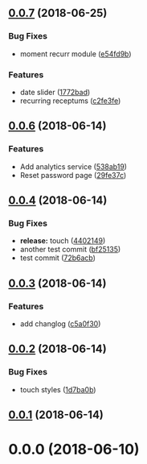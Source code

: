 <a name="0.0.7"></a>
## [0.0.7](https://bitbucket.org/vitaliyzolotoy/pillbox/compare/v0.0.6...v0.0.7) (2018-06-25)


### Bug Fixes

* moment recurr module ([e54fd9b](https://bitbucket.org/vitaliyzolotoy/pillbox/commits/e54fd9b))


### Features

* date slider ([1772bad](https://bitbucket.org/vitaliyzolotoy/pillbox/commits/1772bad))
* recurring receptums ([c2fe3fe](https://bitbucket.org/vitaliyzolotoy/pillbox/commits/c2fe3fe))



<a name="0.0.6"></a>
## [0.0.6](https://bitbucket.org/vitaliyzolotoy/pillbox/compare/v0.0.4...v0.0.6) (2018-06-14)


### Features

* Add analytics service ([538ab19](https://bitbucket.org/vitaliyzolotoy/pillbox/commits/538ab19))
* Reset password page ([29fe37c](https://bitbucket.org/vitaliyzolotoy/pillbox/commits/29fe37c))



<a name="0.0.4"></a>
## [0.0.4](https://bitbucket.org/vitaliyzolotoy/pillbox/compare/v0.0.3...v0.0.4) (2018-06-14)


### Bug Fixes

* **release:** touch ([4402149](https://bitbucket.org/vitaliyzolotoy/pillbox/commits/4402149))
* another test commit ([bf25135](https://bitbucket.org/vitaliyzolotoy/pillbox/commits/bf25135))
* test commit ([72b6acb](https://bitbucket.org/vitaliyzolotoy/pillbox/commits/72b6acb))



<a name="0.0.3"></a>
## [0.0.3](https://bitbucket.org/vitaliyzolotoy/pillbox/compare/v0.0.2...v0.0.3) (2018-06-14)


### Features

* add changlog ([c5a0f30](https://bitbucket.org/vitaliyzolotoy/pillbox/commits/c5a0f30))



<a name="0.0.2"></a>
## [0.0.2](https://bitbucket.org/vitaliyzolotoy/pillbox/compare/v0.0.1...v0.0.2) (2018-06-14)


### Bug Fixes

* touch styles ([1d7ba0b](https://bitbucket.org/vitaliyzolotoy/pillbox/commits/1d7ba0b))



<a name="0.0.1"></a>
## [0.0.1](https://bitbucket.org/vitaliyzolotoy/pillbox/compare/v0.0.0...v0.0.1) (2018-06-14)



<a name="0.0.0"></a>
# 0.0.0 (2018-06-10)



